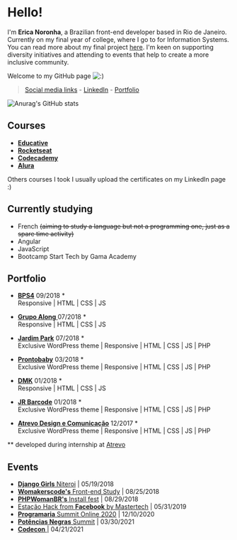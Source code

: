 
# Hello!
I'm **Erica Noronha**, a Brazilian front-end developer based in Rio de Janeiro. 
Currently on my final year of college, where I go to for Information Systems. You can read more about my final project [here](https://github.com/ericanoronha/TCC). I'm keen on supporting diversity initiatives and attending to events that help to create a more inclusive community.

Welcome to my GitHub page ![:)](https://portfolio.ericanoronha.repl.co/img/s2.gif)  

> [Social media links](https://linktr.ee/ericanoronha/) - [LinkedIn](https://www.linkedin.com/in/ericanoronha/) - [Portfolio](https://ericanoronha.github.io/)

![Anurag's GitHub stats](https://github-readme-stats.vercel.app/api?username=ericanoronha&show_icons=true&theme=cobalt)


## Courses

- [**Educative**](https://www.educative.io/profile/view/4604416810811392 "Check out my profile on Educative")
- [**Rocketseat**](https://app.rocketseat.com.br/me/ericanoronha "Check out my profile on Rocketseat")
- [**Codecademy**](https://www.codecademy.com/profiles/ericanoronha "Check out my profile on Codecademy")
- [**Alura**](https://cursos.alura.com.br/user/erica-noronha "Check out my profile on Alura")

Others courses I took I usually upload the certificates on my LinkedIn page :)

## Currently studying
- French ~~(aiming to study a language but not a programming one, just as a spare time activity)~~
- Angular 
- JavaScript
- Bootcamp Start Tech by Gama Academy

## Portfolio

- [**BPS4**](https://bps4.com.br/ "BPS4")
09/2018 *  
Responsive | HTML | CSS | JS  

- [**Grupo Along** ](http://grupoalong.com.br/ "Grupo Along")
07/2018 *  
Responsive | HTML | CSS | JS  

- [**Jardim Park**](https://jardimpark.com.br/ "Jardim Park")
07/2018 *  
Exclusive WordPress theme | Responsive | HTML | CSS | JS | PHP 

- [**Prontobaby**](http://prontobaby.com.br/ "Prontobaby")
03/2018 *  
Exclusive WordPress theme | Responsive | HTML | CSS | JS | PHP 

- [**DMK**](http://dmk.eco.br/ "DMK") 
01/2018 *  
Responsive | HTML | CSS | JS 

- [**JR Barcode**](http://www.jrbarcode.com.br/ "JR Barcode") 
01/2018 *                    
Exclusive WordPress theme | Responsive | HTML | CSS | JS | PHP 

- [**Atrevo Design e Comunicação**](https://atrevo.design/ "Atrevo Design e Comunicação")
12/2017 *                       
Exclusive WordPress theme | Responsive | HTML | CSS | JS | PHP 

** developed during internship at [Atrevo](https://atrevo.design/ "Atrevo Comunicação e Design")


## Events
- [**Django Girls** Niteroi](https://djangogirls.org/niteroi3/ "Django Girls Niteroi") | 05/19/2018
- [**Womakerscode's** Front-end Study](https://www.meetup.com/WoMakersCode/events/253326574/ "Front-end Study - Womakerscode") | 08/25/2018
- [**PHPWomanBR's** Install fest](https://www.facebook.com/permalink.php?story_fbid=517175788724118&id=308635306244835 "Installfest **PHPWomen**") | 08/29/2018
- [ Estação Hack from **Facebook** by Mastertech](https://estacaohacknaestrada.mastertech.com.br/ "Estação Hack From Facebook na Estrada by Mastertech") | 05/31/2019
- [**Programaria**  Summit Online 2020](https://programariasummit.4.events/#/ "Programaria Summit Online 2020") | 12/10/2020
- [**Potências Negras**  Summit](https://potenciasnegras.com.br/ "Potências Negras Summit") | 03/30/2021
- [**Codecon** ](https://codecon.dev/ "code<con>") | 04/21/2021

